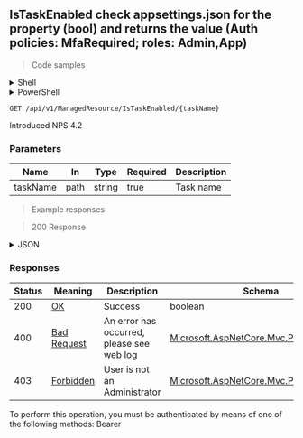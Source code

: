 
## IsTaskEnabled check appsettings.json for the property (bool) and returns the value (Auth policies: MfaRequired; roles: Admin,App)

<a id="opIdIsTaskEnabled"></a>

> Code samples

<details><summary>Shell</summary>


```shell
# You can also use wget
curl -X GET /api/v1/ManagedResource/IsTaskEnabled/{taskName} \
  -H 'Accept: application/json' \
  -H 'Authorization: Bearer TOKEN'

```


</details>

<details><summary>PowerShell</summary>


```powershell
# PowerShell example

$NPSUrl = "https://localhost:6500"

$Login = @{
    Login = "User"
    Password = "Password"
}
# Cookie container for multi-factor authentication
$WebSession = New-Object Microsoft.PowerShell.Commands.WebRequestSession
$Token = Invoke-RestMethod -Uri "$($NPSUrl)/signinBody" -Method POST -Body (ConvertTo-Json $Login) -WebSession $WebSession -ContentType "application/json"
$Token = Invoke-RestMethod -Uri "$($NPSUrl)/signin2fa" -Method Post -Body $MfaCode -Headers @{Authorization = "Bearer $Token"} -WebSession $WebSession -ContentType "application/json"

$Headers = @{
    Authorization = "Bearer $Token"
}
Invoke-RestMethod -Method GET -Uri "$($NPSUrl)/api/v1/ManagedResource/IsTaskEnabled/{taskName}" -Headers $Headers -ContentType "application/json"
```


</details>

`GET /api/v1/ManagedResource/IsTaskEnabled/{taskName}`

Introduced NPS 4.2

<h3 id="istaskenabled-check-appsettings.json-for-the-property-(bool)-and-returns-the-value-(auth-policies:-mfarequired;-roles:-admin,app)-parameters">Parameters</h3>

|Name|In|Type|Required|Description|
|---|---|---|---|---|
|taskName|path|string|true|Task name|

> Example responses

> 200 Response

<details><summary>JSON</summary>


```json
true
```


</details>

<h3 id="istaskenabled-check-appsettings.json-for-the-property-(bool)-and-returns-the-value-(auth-policies:-mfarequired;-roles:-admin,app)-responses">Responses</h3>

|Status|Meaning|Description|Schema|
|---|---|---|---|
|200|[OK](https://tools.ietf.org/html/rfc7231#section-6.3.1)|Success|boolean|
|400|[Bad Request](https://tools.ietf.org/html/rfc7231#section-6.5.1)|An error has occurred, please see web log|[Microsoft.AspNetCore.Mvc.ProblemDetails](../Models/microsoft.aspnetcore.mvc.problemdetails.md)|
|403|[Forbidden](https://tools.ietf.org/html/rfc7231#section-6.5.3)|User is not an Administrator|[Microsoft.AspNetCore.Mvc.ProblemDetails](../Models/microsoft.aspnetcore.mvc.problemdetails.md)|

<aside class="warning">
To perform this operation, you must be authenticated by means of one of the following methods:
Bearer
</aside>


